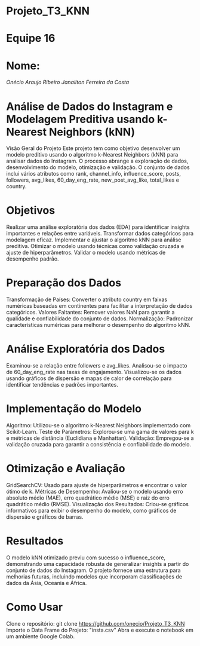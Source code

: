 # Projeto_T3_KNN

# Equipe 16

# Nome:
*Onécio Araujo Ribeiro*
*Janailton Ferreira da Costa*


# Análise de Dados do Instagram e Modelagem Preditiva usando k-Nearest Neighbors (kNN)
Visão Geral do Projeto
Este projeto tem como objetivo desenvolver um modelo preditivo usando o algoritmo k-Nearest Neighbors (kNN) para analisar dados do Instagram. O processo abrange a exploração de dados, desenvolvimento do modelo, otimização e validação. O conjunto de dados inclui vários atributos como rank, channel_info, influence_score, posts, followers, avg_likes, 60_day_eng_rate, new_post_avg_like, total_likes e country.

# Objetivos
Realizar uma análise exploratória dos dados (EDA) para identificar insights importantes e relações entre variáveis.
Transformar dados categóricos para modelagem eficaz.
Implementar e ajustar o algoritmo kNN para análise preditiva.
Otimizar o modelo usando técnicas como validação cruzada e ajuste de hiperparâmetros.
Validar o modelo usando métricas de desempenho padrão.

# Preparação dos Dados
Transformação de Países: Converter o atributo country em faixas numéricas baseadas em continentes para facilitar a interpretação de dados categóricos.
Valores Faltantes: Remover valores NaN para garantir a qualidade e confiabilidade do conjunto de dados.
Normalização: Padronizar características numéricas para melhorar o desempenho do algoritmo kNN.

# Análise Exploratória dos Dados
Examinou-se a relação entre followers e avg_likes.
Analisou-se o impacto de 60_day_eng_rate nas taxas de engajamento.
Visualizou-se os dados usando gráficos de dispersão e mapas de calor de correlação para identificar tendências e padrões importantes.

# Implementação do Modelo
Algoritmo: Utilizou-se o algoritmo k-Nearest Neighbors implementado com Scikit-Learn.
Teste de Parâmetros: Explorou-se uma gama de valores para k e métricas de distância (Euclidiana e Manhattan).
Validação: Empregou-se a validação cruzada para garantir a consistência e confiabilidade do modelo.

# Otimização e Avaliação
GridSearchCV: Usado para ajuste de hiperparâmetros e encontrar o valor ótimo de k.
Métricas de Desempenho: Avaliou-se o modelo usando erro absoluto médio (MAE), erro quadrático médio (MSE) e raiz do erro quadrático médio (RMSE).
Visualização dos Resultados: Criou-se gráficos informativos para exibir o desempenho do modelo, como gráficos de dispersão e gráficos de barras.

# Resultados
O modelo kNN otimizado previu com sucesso o influence_score, demonstrando uma capacidade robusta de generalizar insights a partir do conjunto de dados do Instagram. O projeto fornece uma estrutura para melhorias futuras, incluindo modelos que incorporam classificações de dados da Ásia, Oceania e África.

# Como Usar
Clone o repositório: git clone https://github.com/onecio/Projeto_T3_KNN
Importe o Data Frame do Projeto: "insta.csv"
Abra e execute o notebook em um ambiente Google Colab.
